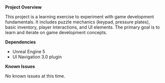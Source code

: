 **Project Overview**

This project is a learning exercise to experiment with game development fundamentals. It includes puzzle mechanics (keypad, pressure plates), basic inventory, player interactions, and UI elements. The primary goal is to learn and iterate on game development concepts.

**Dependencies**

- Unreal Engine 5
- UI Navigation 3.0 plugin

**Known Issues**

No known issues at this time.
